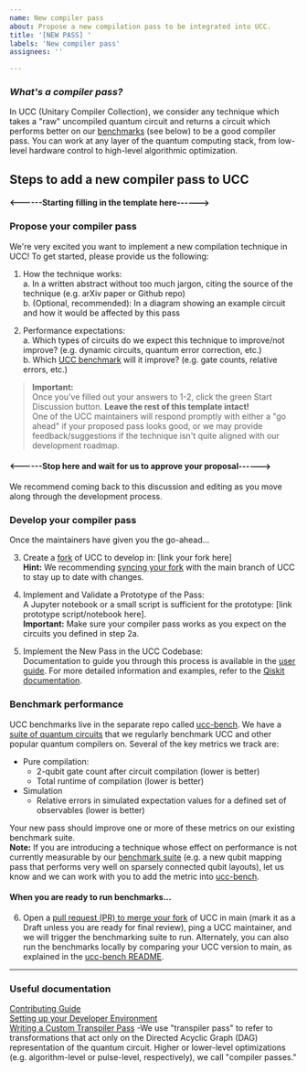 ```yaml
---
name: New compiler pass
about: Propose a new compilation pass to be integrated into UCC.
title: '[NEW PASS] '
labels: 'New compiler pass'
assignees: ''

---
```


### _What's a compiler pass?_
In UCC (Unitary Compiler Collection), we consider any technique which takes a "raw" uncompiled quantum circuit and returns a circuit which performs better on our [benchmarks](https://github.com/unitaryfoundation/ucc-bench?tab=readme-ov-file#latest-results) (see below) to be a good compiler pass. You can work at any layer of the quantum computing stack, from low-level hardware control to high-level algorithmic optimization.

## Steps to add a new compiler pass to UCC
#### <------Starting filling in the template here------>

### Propose your compiler pass
We're very excited you want to implement a new compilation technique in UCC! To get started, please provide us the following:  
1. How the technique works:  
    a. In a written abstract without too much jargon, citing the source of the technique (e.g. arXiv paper or Github repo)  
    b. (Optional, recommended): In a diagram showing an example circuit and how it would be affected by this pass 

2. Performance expectations:  
    a. Which types of circuits do we expect this technique to improve/not improve? (e.g. dynamic circuits, quantum error correction, etc.)  
    b. Which [UCC benchmark](https://ucc.readthedocs.io/en/latest/benchmarking.html) will it improve? (e.g. gate counts, relative errors, etc.)

> **Important:**  
> Once you've filled out your answers to 1-2, click the green Start Discussion button. **Leave the rest of this template intact!**  
One of the UCC maintainers will respond promptly with either a "go ahead" if your proposed pass looks good, or we may provide feedback/suggestions if the technique isn't quite aligned with our development roadmap.

#### <------Stop here and wait for us to approve your proposal------>

We recommend coming back to this discussion and editing as you move along through the development process. 
### Develop your compiler pass
Once the maintainers have given you the go-ahead...

3. Create a [fork](https://docs.github.com/en/pull-requests/collaborating-with-pull-requests/working-with-forks/fork-a-repo) of UCC to develop in: [link your fork here]  
    **Hint:** We recommending [syncing your fork](https://docs.github.com/en/pull-requests/collaborating-with-pull-requests/working-with-forks/syncing-a-fork) with the main branch of UCC to stay up to date with changes. 
5. Implement and Validate a Prototype of the Pass:  
    A Jupyter notebook or a small script is sufficient for the prototype: [link prototype script/notebook here].  
    **Important:** Make sure your compiler pass works as you expect on the circuits you defined in step 2a.

6. Implement the New Pass in the UCC Codebase:  
Documentation to guide you through this process is available in the [user guide](https://ucc.readthedocs.io/en/latest/user_guide.html). For more detailed information and examples, refer to the [Qiskit documentation](https://docs.quantum.ibm.com/guides/custom-transpiler-pass).


### Benchmark performance
UCC benchmarks live in the separate repo called [ucc-bench](https://github.com/unitaryfoundation/ucc-bench). We have a [suite of quantum circuits](https://github.com/unitaryfoundation/ucc-bench/tree/main/benchmarks) that we regularly benchmark UCC and other popular quantum compilers on. Several of the key metrics we track are:

- Pure compilation:
    - 2-qubit gate count after circuit compilation (lower is better)
    - Total runtime of compilation (lower is better)
- Simulation
    - Relative errors in simulated expectation values for a defined set of observables (lower is better)

Your new pass should improve one or more of these metrics on our existing benchmark suite.  
**Note:** If you are introducing a technique whose effect on performance is not currently measurable by our [benchmark suite](https://github.com/unitaryfoundation/ucc-bench/tree/main/benchmarks) (e.g. a new qubit mapping pass that performs very well on sparsely connected qubit layouts), let us know and we can work with you to add the metric into [ucc-bench](github.com/unitaryfoundation/ucc-bench).

#### When you are ready to run benchmarks...  

6. Open a [pull request (PR) to merge your fork](https://docs.github.com/en/pull-requests/collaborating-with-pull-requests/proposing-changes-to-your-work-with-pull-requests/creating-a-pull-request-from-a-fork) of UCC in main (mark it as a Draft unless you are ready for final review), ping a UCC maintainer, and we will trigger the benchmarking suite to run. Alternately, you can also run the benchmarks locally by comparing your UCC version to main, as explained in the [ucc-bench README](https://github.com/unitaryfoundation/ucc-bench#). 

---

### Useful documentation
[Contributing Guide](https://ucc.readthedocs.io/en/latest/contributing.html)  
[Setting up your Developer Environment](https://ucc.readthedocs.io/en/latest/contributing.html#setting-up-your-development-environment)  
[Writing a Custom Transpiler Pass](https://ucc.readthedocs.io/en/latest/user_guide.html#writing-a-custom-pass) 
-We use "transpiler pass" to refer to transformations that act only on the Directed Acyclic Graph (DAG) representation of the quantum circuit. Higher or lower-level optimizations (e.g. algorithm-level or pulse-level, respectively), we call "compiler passes." 

